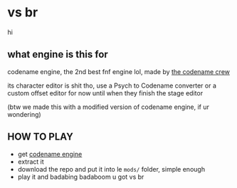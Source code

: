 # vs br

hi

## what engine is this for

codename engine, the 2nd best fnf engine lol, made by [the codename crew](https://github.com/CodenameCrew)

its character editor is shit tho, use a Psych to Codename converter or a custom offset editor for now until when they finish the stage editor

(btw we made this with a modified version of codename engine, if ur wondering)

## HOW TO PLAY

- get [codename engine](https://github.com/CodenameCrew/CodenameEngine/actions)
- extract it
- download the repo and put it into le ``mods/`` folder, simple enough
- play it and badabing badaboom u got vs br
